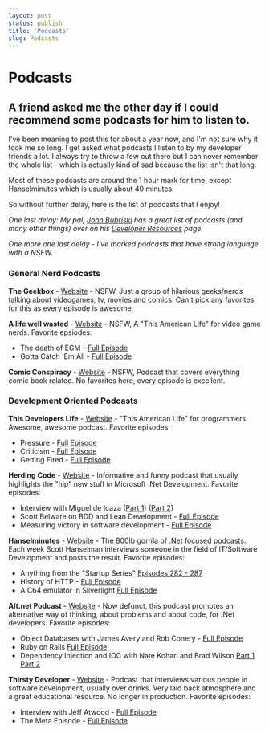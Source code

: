 ```yaml
---
layout: post
status: publish
title: 'Podcasts'
slug: Podcasts
---
```

# Podcasts
## A friend asked me the other day if I could recommend some podcasts for him to listen to. 

<p>
	I&#39;ve been meaning to post this for about a year now, and I&#39;m not sure why it took me so long. I get asked what podcasts I listen to by my developer friends a lot. I always try to throw a few out there but I can never remember the whole list - which is actually kind of sad because the list isn&#39;t that long.</p>
<p>
	Most of these podcasts are around the 1 hour mark for time, except Hanselminutes which is usually about 40 minutes.</p>
<p>
	So without further delay, here is the list of podcasts that I enjoy!</p>
<p>
	<em>One last delay: My pal, <a href="http://johnnycode.com">John Bubriski</a> has a great list of podcasts (and many other things) over on his <a href="http://www.johnnycode.com/blog/resources/">Developer Resources</a> page.</em></p>
<p>
	<em>One more one last delay - I&#39;ve marked podcasts that have strong language with a NSFW.</em></p>
<h3>
	General Nerd Podcasts</h3>
<p>
	<strong>The Geekbox</strong> - <a href="http://www.geekbox.net">Website</a> - NSFW, Just a group of hilarious geeks/nerds talking about videogames, tv, movies and comics. Can&#39;t pick any favorites for this as every episode is awesome.</p>
<p>
	<strong>A life well wasted</strong> - <a href="http://alifewellwasted.com/podcast/">Website</a> - NSFW, A &quot;This American Life&quot; for video game nerds. Favorite epsiodes:</p>
<ul>
	<li>
		The death of EGM - <a href="http://alifewellwasted.com/2009/03/03/episode-two-gotta-catch-em-all/">Full Episode</a></li>
	<li>
		Gotta Catch &#39;Em All - <a href="http://alifewellwasted.com/2009/01/23/episode-one-the-death-of-egm/">Full Episode</a></li>
</ul>
<p>
	<strong>Comic Conspiracy</strong> - <a href="http://www.geekbox.net/archives/category/podcasts/comic-conspiracy/">Website</a> - NSFW, Podcast that covers everything comic book related. No favorites here, every episode is excellent.</p>
<h3>
	Development Oriented Podcasts</h3>
<p>
	<strong>This Developers Life</strong> - <a href="http://thisdeveloperslife.com/">Website</a> - &quot;This American Life&quot; for programmers. Awesome, awesome podcast. Favorite episodes:</p>
<ul>
	<li>
		Pressure - <a href="http://thisdeveloperslife.com/post/2-0-2-pressure">Full Episode</a></li>
	<li>
		Criticism - <a href="http://thisdeveloperslife.com/post/2-0-1-criticism">Full Episode</a></li>
	<li>
		Getting Fired - <a href="http://thisdeveloperslife.com/post/1203177584/1-0-1-getting-fired">Full Episode</a></li>
</ul>
<p>
	<strong>Herding Code</strong> - <a href="http://herdingcode.com">Website</a> - Informative and funny podcast that usually highlights the &quot;hip&quot; new stuff in Microsoft .Net Development. Favorite episodes:</p>
<ul>
	<li>
		Interview with Miguel de Icaza (<a href="http://herdingcode.com/?p=109">Part 1</a>) (<a href="http://herdingcode.com/?p=114">Part 2</a>)</li>
	<li>
		Scott Belware on BDD and Lean Development - <a href="http://herdingcode.com/?p=176">Full Episode</a></li>
	<li>
		Measuring victory in software development - <a href="http://herdingcode.com/?p=221">Full Episode</a></li>
</ul> 

<p><strong>Hanselminutes</strong> - <a href="http://hanselminutes.com">Website</a> - The 800lb gorrila of .Net focused podcasts. Each week Scott Hanselman interviews someone in the field of IT/Software Development and posts the result. Favorite episodes:</p>
<ul>
	<li>
		Anything from the &quot;Startup Series&quot; <a href="http://hanselminutes.com/archives">Episodes 282 - 287</a></li>
	<li>
		History of HTTP - <a href="http://hanselminutes.com/292/history-of-http-and-the-world-wide-web-with-henrik-frystyk-nielsen">Full Episode</a></li>
	<li>
		A C64 emulator in Silverlight <a href="http://hanselminutes.com/155/a-c64-emulator-with-silverlight-3-by-pete-brown">Full Episode</a></li>
</ul>
<p>
	<strong>Alt.net Podcast</strong> - <a href="http://altnetpodcast.com">Website</a> - Now defunct, this podcast promotes an alternative way of thinking, about problems and about code, for .Net developers. Favorite episodes:</p>
<ul>
	<li>
		Object Databases with James Avery and Rob Conery - <a href="http://altnetpodcast.com/episodes/14-object-databases">Full Episode</a></li>
	<li>
		Ruby on Rails <a href="http://altnetpodcast.com/episodes/13-ruby-on-rails/">Full Episode</a></li>
	<li>
		Dependency Injection and IOC with Nate Kohari and Brad Wilson <a href="http://altnetpodcast.com/episodes/5-di-and-ioc/">Part 1</a> <a href="http://altnetpodcast.com/episodes/6-more-di-and-ioc/">Part 2</a></li>
</ul>
<p>
	<strong>Thirsty Developer</strong> - <a href="http://thirstydeveloper.com">Website</a> - Podcast that interviews various people in software development, usually over drinks. Very laid back atmosphere and a great educational resource. No longer in production. Favorite episodes:</p>
<ul>
	<li>
		Interview with Jeff Atwood - <a href="http://thirstydeveloper.com/Shows/TD018-JeffAtwood.mp3">Full Episode</a></li>
	<li>
		The Meta Episode - <a href="http://thirstydeveloper.com/2011/04/06/TheThirstyDeveloper100TheMetaEpisode.aspx">Full Episode</a></li>
</ul>
